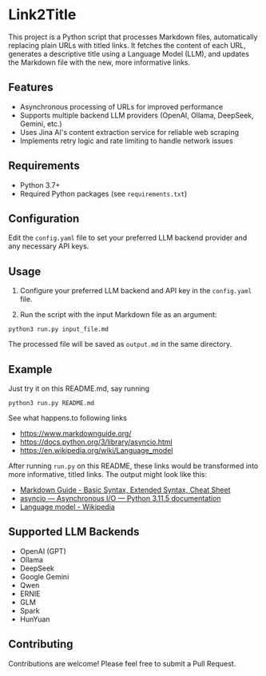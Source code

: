 # Link2Title

This project is a Python script that processes Markdown files, automatically replacing plain URLs with titled links. It fetches the content of each URL, generates a descriptive title using a Language Model (LLM), and updates the Markdown file with the new, more informative links.

## Features

- Asynchronous processing of URLs for improved performance
- Supports multiple backend LLM providers (OpenAI, Ollama, DeepSeek, Gemini, etc.)
- Uses Jina AI's content extraction service for reliable web scraping
- Implements retry logic and rate limiting to handle network issues

## Requirements

- Python 3.7+
- Required Python packages (see `requirements.txt`)

## Configuration

Edit the `config.yaml` file to set your preferred LLM backend provider and any necessary API keys.

## Usage

1. Configure your preferred LLM backend and API key in the `config.yaml` file.

2. Run the script with the input Markdown file as an argument:
```
python3 run.py input_file.md
```

The processed file will be saved as `output.md` in the same directory.

## Example

Just try it on this README.md, say running
```
python3 run.py README.md
```
See what happens.to following links

-  https://www.markdownguide.org/
-  https://docs.python.org/3/library/asyncio.html
-  https://en.wikipedia.org/wiki/Language_model

After running `run.py` on this README, these links would be transformed into more informative, titled links. The output might look like this:

- [Markdown Guide - Basic Syntax, Extended Syntax, Cheat Sheet](https://www.markdownguide.org/)
- [asyncio — Asynchronous I/O — Python 3.11.5 documentation](https://docs.python.org/3/library/asyncio.html)
- [Language model - Wikipedia](https://en.wikipedia.org/wiki/Language_model)

## Supported LLM Backends

- OpenAI (GPT)
- Ollama
- DeepSeek
- Google Gemini
- Qwen
- ERNIE
- GLM
- Spark
- HunYuan

## Contributing

Contributions are welcome! Please feel free to submit a Pull Request.